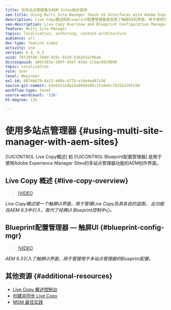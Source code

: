 ```yaml
---
title: 将多站点管理器与AEM Sites结合使用
seo-title: Using Multi Site Manager Touch UI Interfaces with Adobe Experience Manager
description: Live Copy概述和Blueprint配置管理器是启用了触屏UI的界面，用于使用多站点管理器。
seo-description: Live Copy Overview and Blueprint Configuration Manager are Touch UI Enabled interfaces for working with Multi Site Manager with Adobe Experience Manager.
feature: Multi Site Manager
topics: localization, authoring, content-architecture
audience: all
doc-type: feature video
activity: use
version: 6.4, 6.5
uuid: 76f295d0-78dd-429c-9129-9182b3a706a6
discoiquuid: a0dc581e-300f-45ef-916a-1cbac0429899
topic: Localization
role: User
level: Beginner
exl-id: 00746678-da23-4d0a-b775-e1de4ed87c56
source-git-commit: b3e9251bdb18a008be95c1fa9e5c79252a74fc98
workflow-type: tm+mt
source-wordcount: '138'
ht-degree: 12%

---
```


# 使用多站点管理器 {#using-multi-site-manager-with-aem-sites}

[!UICONTROL Live Copy概述] 和 [!UICONTROL Blueprint配置管理器] 是用于使用Adobe Experience Manager Sites的多站点管理器功能的AEM创作界面。

## Live Copy 概述 {#live-copy-overview}

>[!VIDEO](https://video.tv.adobe.com/v/17054?quality=12&learn=on)

*Live Copy概述是一个触屏UI界面，用于管理Live Copy及其各自的蓝图。 此功能在AEM 6.3中引入，取代了经典UI Blueprint控制中心。*

## Blueprint配置管理器 — 触屏UI {#blueprint-config-mgr}

>[!VIDEO](https://video.tv.adobe.com/v/17056?quality=12&learn=on)

*AEM 6.3引入了触屏UI界面，用于管理用于多站点管理器的Blueprint配置。*

## 其他资源 {#additional-resources}

* [Live Copy 概述控制台](https://helpx.adobe.com/experience-manager/6-5/sites/administering/using/msm-livecopy-overview.html)
* [创建并同步 Live Copy](https://helpx.adobe.com/experience-manager/6-5/sites/administering/using/msm-livecopy.html)
* [MSM 最佳实践](https://helpx.adobe.com/experience-manager/6-5/sites/administering/using/msm-best-practices.html)
